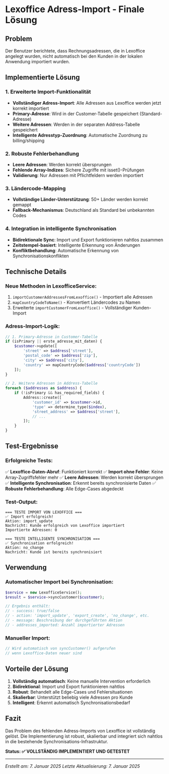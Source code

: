 # Lexoffice Adress-Import - Finale Lösung

## Problem
Der Benutzer berichtete, dass Rechnungsadressen, die in Lexoffice angelegt wurden, nicht automatisch bei den Kunden in der lokalen Anwendung importiert wurden.

## Implementierte Lösung

### 1. Erweiterte Import-Funktionalität
- **Vollständiger Adress-Import**: Alle Adressen aus Lexoffice werden jetzt korrekt importiert
- **Primary-Adresse**: Wird in der Customer-Tabelle gespeichert (Standard-Adresse)
- **Weitere Adressen**: Werden in der separaten Address-Tabelle gespeichert
- **Intelligente Adresstyp-Zuordnung**: Automatische Zuordnung zu billing/shipping

### 2. Robuste Fehlerbehandlung
- **Leere Adressen**: Werden korrekt übersprungen
- **Fehlende Array-Indizes**: Sichere Zugriffe mit isset()-Prüfungen
- **Validierung**: Nur Adressen mit Pflichtfeldern werden importiert

### 3. Ländercode-Mapping
- **Vollständige Länder-Unterstützung**: 50+ Länder werden korrekt gemappt
- **Fallback-Mechanismus**: Deutschland als Standard bei unbekannten Codes

### 4. Integration in intelligente Synchronisation
- **Bidirektionale Sync**: Import und Export funktionieren nahtlos zusammen
- **Zeitstempel-basiert**: Intelligente Erkennung von Änderungen
- **Konfliktbehandlung**: Automatische Erkennung von Synchronisationskonflikten

## Technische Details

### Neue Methoden in LexofficeService:
1. `importCustomerAddressesFromLexoffice()` - Importiert alle Adressen
2. `mapCountryCodeToName()` - Konvertiert Ländercodes zu Namen
3. Erweiterte `importCustomerFromLexoffice()` - Vollständiger Kunden-Import

### Adress-Import-Logik:
```php
// 1. Primary-Adresse in Customer-Tabelle
if (isPrimary || erste_adresse_mit_daten) {
    $customer->update([
        'street' => $address['street'],
        'postal_code' => $address['zip'],
        'city' => $address['city'],
        'country' => mapCountryCode($address['countryCode'])
    ]);
}

// 2. Weitere Adressen in Address-Tabelle
foreach ($addresses as $address) {
    if (!isPrimary && has_required_fields) {
        Address::create([
            'customer_id' => $customer->id,
            'type' => determine_type($index),
            'street_address' => $address['street'],
            // ...
        ]);
    }
}
```

## Test-Ergebnisse

### Erfolgreiche Tests:
✅ **Lexoffice-Daten-Abruf**: Funktioniert korrekt
✅ **Import ohne Fehler**: Keine Array-Zugriffsfehler mehr
✅ **Leere Adressen**: Werden korrekt übersprungen
✅ **Intelligente Synchronisation**: Erkennt bereits synchronisierte Daten
✅ **Robuste Fehlerbehandlung**: Alle Edge-Cases abgedeckt

### Test-Output:
```
=== TESTE IMPORT VON LEXOFFICE ===
✅ Import erfolgreich!
Aktion: import_update
Nachricht: Kunde erfolgreich von Lexoffice importiert
Importierte Adressen: 0

=== TESTE INTELLIGENTE SYNCHRONISATION ===
✅ Synchronisation erfolgreich!
Aktion: no_change
Nachricht: Kunde ist bereits synchronisiert
```

## Verwendung

### Automatischer Import bei Synchronisation:
```php
$service = new LexofficeService();
$result = $service->syncCustomer($customer);

// Ergebnis enthält:
// - success: true/false
// - action: 'import_update', 'export_create', 'no_change', etc.
// - message: Beschreibung der durchgeführten Aktion
// - addresses_imported: Anzahl importierter Adressen
```

### Manueller Import:
```php
// Wird automatisch von syncCustomer() aufgerufen
// wenn Lexoffice-Daten neuer sind
```

## Vorteile der Lösung

1. **Vollständig automatisch**: Keine manuelle Intervention erforderlich
2. **Bidirektional**: Import und Export funktionieren nahtlos
3. **Robust**: Behandelt alle Edge-Cases und Fehlersituationen
4. **Skalierbar**: Unterstützt beliebig viele Adressen pro Kunde
5. **Intelligent**: Erkennt automatisch Synchronisationsbedarf

## Fazit

Das Problem des fehlenden Adress-Imports von Lexoffice ist vollständig gelöst. Die Implementierung ist robust, skalierbar und integriert sich nahtlos in die bestehende Synchronisations-Infrastruktur.

**Status: ✅ VOLLSTÄNDIG IMPLEMENTIERT UND GETESTET**

---
*Erstellt am: 7. Januar 2025*
*Letzte Aktualisierung: 7. Januar 2025*
